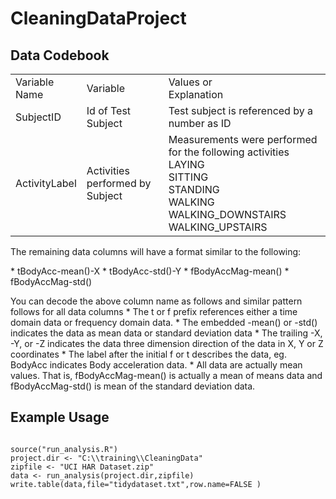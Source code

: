 CleaningDataProject
===================

Data Codebook
-------------
<table>
<tr><td>Variable<br/>Name</td><td>Variable</td><td>Values or<br/>Explanation</td></tr>
<tr><td>SubjectID</td><td>Id of Test Subject</td><td>Test subject is referenced by a number as ID</tr>
<tr><td>ActivityLabel</td><td>Activities performed by Subject</td><td>Measurements were performed for the following activities<br/>
LAYING<br/>SITTING<br/>STANDING<br/>WALKING<br/>WALKING_DOWNSTAIRS<br/>WALKING_UPSTAIRS</tr>
</table>

<p>
The remaining data columns will have a format similar to the following:
</p>
<p>
* tBodyAcc-mean()-X
* tBodyAcc-std()-Y
* fBodyAccMag-mean()
* fBodyAccMag-std()
</p>
You can decode the above column name as follows and similar pattern follows for all data columns
* The t or f prefix references either a time domain data or frequency domain data.
* The embedded -mean() or -std() indicates the data as mean data or standard deviation data
* The trailing -X, -Y, or -Z indicates the data three dimension direction of the data in X, Y or Z coordinates
* The label after the initial f or t describes the data, eg. BodyAcc indicates Body acceleration data.
* All data are actually mean values.  That is, fBodyAccMag-mean() is actually a mean of means data and fBodyAccMag-std() is mean of the standard deviation data.


Example Usage
-------------
<pre><code>
source("run_analysis.R")
project.dir &lt;- "C:\\training\\CleaningData"
zipfile &lt;- "UCI HAR Dataset.zip"
data &lt;- run_analysis(project.dir,zipfile)
write.table(data,file="tidydataset.txt",row.name=FALSE )
</code>
</pre>
